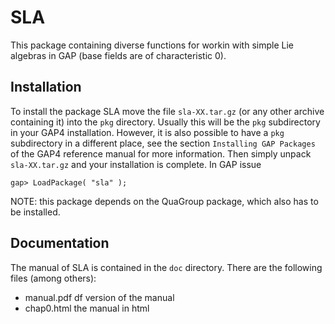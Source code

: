# SLA

This package containing diverse functions for workin with simple Lie
algebras in GAP (base fields are of characteristic 0).


## Installation

To install the package SLA move the file `sla-XX.tar.gz`
(or any other archive containing it) into the `pkg` directory.
Usually this will be the `pkg` subdirectory in your GAP4 installation.
However, it is also possible to have a `pkg` subdirectory in a 
different place, see the section `Installing GAP Packages` of the 
GAP4 reference manual for more information.
Then simply unpack `sla-XX.tar.gz` and your installation is
complete.
In GAP issue 

    gap> LoadPackage( "sla" );

NOTE: this package depends on the QuaGroup package, which also has
to be installed.


## Documentation

The manual of SLA is contained in the `doc` directory. There are the
following files (among others):

* manual.pdf       df version of the manual
* chap0.html      the manual in html

